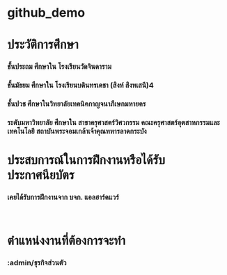 # github_demo

<html>
	<H1>ประวัติการศึกษา</H1>
	<H3>ชั้นประถม ศึกษาใน โรงเรียนวัดจินดาราม</H3>
	<H3>ชั้นมัธยม ศึกษาใน โรงเรียนบดินทรเดชา (สิงห์ สิงหเสนี)4</H3>
	<H3>ชั้นปวช ศึกษาในวิทยาลัยเทคนิคกาญจนาภืเษกมหายคร
	<H3>ระดับมหาวิทยาลัย ศึกษาใน สาขาครุศาสตร์วิศวกรรม คณะครุศาสตร์อุตสาหกรรมและเทคโนโลยี สถาบันพระจอมเกล้าเจ้าคุณทหารลาดกระบัง</H3>
	<H1>ประสบการณ์ในการฝึกงานหรือได้รับประกาศนียบัตร</H1>
	<H3>เคยได้รับการฝึกงานจาก บจก. แอลฮาร์ดแวร์</H3>
	<br>
	<H1>ตำแหน่งงานที่ต้องการจะทำ</H1>
	<H3>:admin/ธุรกิจส่วนตัว</H3>
	<br>
</html>


